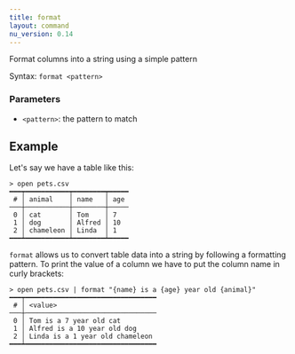 ```yaml
---
title: format
layout: command
nu_version: 0.14
---
```


Format columns into a string using a simple pattern

Syntax: `format <pattern>`

### Parameters

* `<pattern>`: the pattern to match

## Example

Let's say we have a table like this:

```shell
> open pets.csv
━━━┯━━━━━━━━━━━┯━━━━━━━━┯━━━━━
 # │ animal    │ name   │ age
───┼───────────┼────────┼─────
 0 │ cat       │ Tom    │ 7
 1 │ dog       │ Alfred │ 10
 2 │ chameleon │ Linda  │ 1
━━━┷━━━━━━━━━━━┷━━━━━━━━┷━━━━━
```

`format` allows us to convert table data into a string by following a formatting pattern. To print the value of a column we have to put the column name in curly brackets:

```shell
> open pets.csv | format "{name} is a {age} year old {animal}"
━━━┯━━━━━━━━━━━━━━━━━━━━━━━━━━━━━━━━━
 # │ <value>
───┼─────────────────────────────────
 0 │ Tom is a 7 year old cat
 1 │ Alfred is a 10 year old dog
 2 │ Linda is a 1 year old chameleon
━━━┷━━━━━━━━━━━━━━━━━━━━━━━━━━━━━━━━━
```
